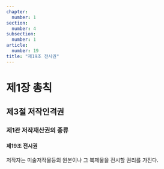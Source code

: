 ```yaml
---
chapter:
  number: 1
section:
  number: 4
subsection:
  number: 1
article:
  number: 19
title: "제19조 전시권"
---
```


# 제1장 총칙

## 제3절 저작인격권

### 제1관 저작재산권의 종류

#### 제19조 전시권

저작자는 미술저작물등의 원본이나 그 복제물을 전시할 권리를 가진다.
